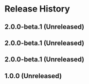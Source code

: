 # Release History

## 2.0.0-beta.1 (Unreleased)


## 2.0.0-beta.1 (Unreleased)


## 2.0.0-beta.1 (Unreleased)


## 1.0.0 (Unreleased)



